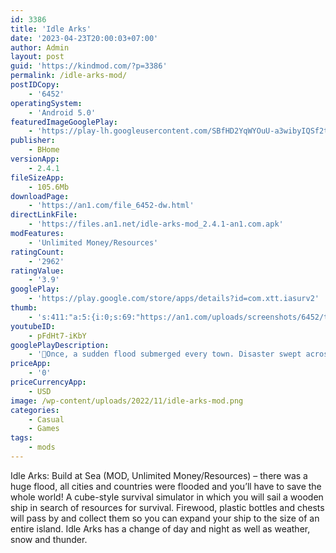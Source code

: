 ```yaml
---
id: 3386
title: 'Idle Arks'
date: '2023-04-23T20:00:03+07:00'
author: Admin
layout: post
guid: 'https://kindmod.com/?p=3386'
permalink: /idle-arks-mod/
postIDCopy:
    - '6452'
operatingSystem:
    - 'Android 5.0'
featuredImageGooglePlay:
    - 'https://play-lh.googleusercontent.com/SBfHD2YqWYOuU-a3wibyIQSf2tCzq3E8-8tQNADx0h9cOn-qdzPz0KHrluhLnb8TOkA'
publisher:
    - BHome
versionApp:
    - 2.4.1
fileSizeApp:
    - 105.6Mb
downloadPage:
    - 'https://an1.com/file_6452-dw.html'
directLinkFile:
    - 'https://files.an1.net/idle-arks-mod_2.4.1-an1.com.apk'
modFeatures:
    - 'Unlimited Money/Resources'
ratingCount:
    - '2962'
ratingValue:
    - '3.9'
googlePlay:
    - 'https://play.google.com/store/apps/details?id=com.xtt.iasurv2'
thumb:
    - 's:411:"a:5:{i:0;s:69:"https://an1.com/uploads/screenshots/6452/thumbs/idle-arks-641996.webp";i:1;s:69:"https://an1.com/uploads/screenshots/6452/thumbs/idle-arks-709361.webp";i:2;s:69:"https://an1.com/uploads/screenshots/6452/thumbs/idle-arks-313797.webp";i:3;s:69:"https://an1.com/uploads/screenshots/6452/thumbs/idle-arks-484036.webp";i:4;s:69:"https://an1.com/uploads/screenshots/6452/thumbs/idle-arks-690103.webp";}";'
youtubeID:
    - pFdHt7-iKbY
googlePlayDescription:
    - '🌊Once, a sudden flood submerged every town. Disaster swept across the world.After the disaster, the world returned to a short period of calmness. We need to build an ark for survival as soon as possible!Idle Arks is a sea-based survival game. Build a raft for survival, save the other survivors, and form a team of boat builders to explore new continents and civilizations.In this idle game, only 1% of captains can complete the task of building a boat. Will you be one of them?⛵ How to play：'
priceApp:
    - '0'
priceCurrencyApp:
    - USD
image: /wp-content/uploads/2022/11/idle-arks-mod.png
categories:
    - Casual
    - Games
tags:
    - mods
---
```


Idle Arks: Build at Sea (MOD, Unlimited Money/Resources) – there was a huge flood, all cities and countries were flooded and you’ll have to save the whole world! A cube-style survival simulator in which you will sail a wooden ship in search of resources for survival. Firewood, plastic bottles and chests will pass by and collect them so you can expand your ship to the size of an entire island. Idle Arks has a change of day and night as well as weather, snow and thunder.
